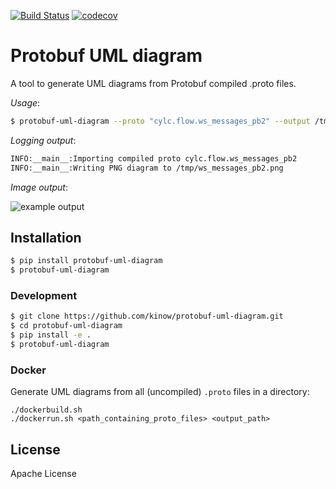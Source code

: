 [![Build Status](https://travis-ci.org/kinow/protobuf-uml-diagram.svg?branch=master)](https://travis-ci.org/kinow/protobuf-uml-diagram)
[![codecov](https://codecov.io/gh/kinow/protobuf-uml-diagram/branch/master/graph/badge.svg)](https://codecov.io/gh/kinow/protobuf-uml-diagram)


# Protobuf UML diagram

A tool to generate UML diagrams from Protobuf compiled .proto files.

_Usage_:

```bash
$ protobuf-uml-diagram --proto "cylc.flow.ws_messages_pb2" --output /tmp/
```

_Logging output_:

```bash
INFO:__main__:Importing compiled proto cylc.flow.ws_messages_pb2
INFO:__main__:Writing PNG diagram to /tmp/ws_messages_pb2.png
```

_Image output_:

![example output](https://raw.githubusercontent.com/kinow/protobuf-uml-diagram/master/example-output.png "Example output")

## Installation

```bash
$ pip install protobuf-uml-diagram
$ protobuf-uml-diagram
```

### Development

```bash
$ git clone https://github.com/kinow/protobuf-uml-diagram.git
$ cd protobuf-uml-diagram
$ pip install -e .
$ protobuf-uml-diagram
```

### Docker

Generate UML diagrams from all (uncompiled) `.proto` files in a directory:

```
./dockerbuild.sh
./dockerrun.sh <path_containing_proto_files> <output_path>
```

## License

Apache License
